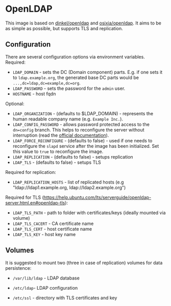 OpenLDAP
========
This image is based on [dinkel/openldap](https://hub.docker.com/r/dinkel/openldap/)
and [osixia/openldap](https://hub.docker.com/r/osixia/openldap/). It aims to be
as simple as possible, but supports TLS and replication.

Configuration
-------------

There are several configuration options via environment variables.
Required:
* `LDAP_DOMAIN` - sets the DC (Domain component) parts. E.g. if one sets
it to `ldap.example.org`, the generated base DC parts would be `...,dc=ldap,dc=example,dc=org`.
* `LDAP_PASSWORD` - sets the password for the `admin` user.
* `HOSTNAME` - host fqdn

Optional:
* `LDAP_ORGANIZATION` - (defaults to $LDAP_DOMAIN) - represents the human readable
company name (e.g. `Example Inc.`).
* `LDAP_CONFIG_PASSWORD` - allows password protected access to the `dn=config`
branch. This helps to reconfigure the server without interruption (read the
[official documentation](http://www.openldap.org/doc/admin24/guide.html#Configuring%20slapd)).
* `LDAP_FORCE_RECONFIGURE` - (defaults to false) - used if one needs to reconfigure
the `slapd` service after the image has been initialized.  Set this value to `true`
to reconfigure the image.
* `LDAP_REPLICATION` - (defaults to false) - setups replication
* `LDAP_TLS` - (defaults to false) - setups TLS

Required for replication:
* `LDAP_REPLICATION_HOSTS` - list of replicated hosts (e.g "ldap://ldap1.example.org, ldap://ldap2.example.org")

Required for TLS (https://help.ubuntu.com/lts/serverguide/openldap-server.html.en#openldap-tls):
* `LDAP_TLS_PATH` - path to folder with certificates/keys (ideally mounted via volume)
* `LDAP_TLS_CACERT` - CA certificate name
* `LDAP_TLS_CERT` - host certificate name
* `LDAP_TLS_KEY` - host key name


Volumes
----------------

It is suggested to mount two (three in case of replication) volumes for data persistence:
* `/var/lib/ldap` - LDAP database
* `/etc/ldap`- LDAP configuration

* `/etc/ssl` - directory with TLS certificates and key
